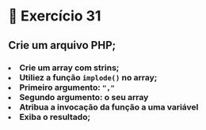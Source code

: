 # :dart: Exercício 31
## Crie um arquivo PHP;
### <li> Crie um array com strins; <br> <li> Utiliez a função <code>implode()</code> no array; <br> <li> Primeiro argumento: <code>","</code> <br> <li> Segundo argumento: o seu array <br> <li> Atribua a invocação da função a uma variável <br> <li> Exiba o resultado;